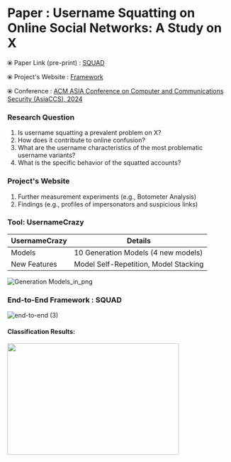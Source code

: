 # Paper : Username Squatting on Online Social Networks: A Study on X

⦿ Paper Link (pre-print) : [SQUAD](https://arxiv.org/abs/2401.09209) 
<!--- (https://arxiv.org/abs/2401.09209#:~:text=Our%20study%20reveals%20that%20thousands,original%20account%20signalling%20impersonation%20attempts) --->

⦿ Project's Website : [Framework](https://sites.google.com/view/squad-framework/home)

⦿ Conference : [ACM ASIA Conference on Computer and Communications Security (AsiaCCS), 2024](https://asiaccs2024.sutd.edu.sg)
<!---  [ACM ASIACCS 2024](https://asiaccs2024.sutd.edu.sg) --->

### Research Question
1) Is username squatting a prevalent problem on X?  
2) Ηow does it contribute to online confusion?  
3) What are the username characteristics of the most problematic username variants?  
4) What is the specific behavior of the squatted accounts?

### Project's Website
1) Further measurement experiments (e.g., Botometer Analysis)
2) Findings (e.g., profiles of impersonators and suspicious links)

### Tool: UsernameCrazy
 
UsernameCrazy  | Details
------------- | -------------
Models  | 10 Generation Models (4 new models) 
New Features  | Model Self-Repetition, Model Stacking

![Generation Models_in_png](https://github.com/APSS-Imperial/SQUAD/assets/151850923/a6f1ebcb-e936-4f68-b406-3db2ed717dd8)


### End-to-End Framework : SQUAD

![end-to-end (3)](https://github.com/APSS-Imperial/SQUAD/assets/151850923/deea2ea6-1855-42ba-9984-10907b613488)

  #### Classification Results:
  <!---  ![roc_curve (5)](https://github.com/APSS-Imperial/SQUAD/assets/151850923/d45479d0-7526-4795-9b2a-bfd2cd58ba48) --->
  <img src="https://github.com/APSS-Imperial/SQUAD/assets/151850923/d45479d0-7526-4795-9b2a-bfd2cd58ba48" width="387" height="252">

<!--- ### Bot Analysis: --->
 <!--- #### Bot Description: --->
 <!--- #### Botometer Results Description: --->
 <!--- #### Botometer CAP Score Selection: --->
  

<!--- ### Interesting Impersonators: --->

<!--- ![theellenshow_impersonation](https://github.com/APSS-Imperial/SQUAD/assets/151850923/83810410-a559-4323-a8a6-e1e121da20fa) --->

<!---  ![shakira_impersonation](https://github.com/APSS-Imperial/SQUAD/assets/151850923/9a7bd2c5-9352-4b31-901a-9210da60a748) --->
<!--- <img src="https://github.com/APSS-Imperial/SQUAD/assets/151850923/9a7bd2c5-9352-4b31-901a-9210da60a748" width="528" height="280"> --->

<!--- *** --->
<!--- ### Interesting Tweets: --->
<!---  ![selena_tweet](https://github.com/APSS-Imperial/SQUAD/assets/151850923/97888ee4-3030-4cd0-adbd-96e02da4bb15) --->
<!--- <img src="https://github.com/APSS-Imperial/SQUAD/assets/151850923/97888ee4-3030-4cd0-adbd-96e02da4bb15" width="754" height="87"> --->

<!--- *** --->
<!--- ### Interesting Typo Mentions: --->
<!---![Tweet1 (1)](https://github.com/APSS-Imperial/SQUAD/assets/151850923/5589a5f2-1b0b-4836-b49f-92d0618d4ea1) --->
<!--- <img src="https://github.com/APSS-Imperial/SQUAD/assets/151850923/5589a5f2-1b0b-4836-b49f-92d0618d4ea1" width="684" height="234"> --->


